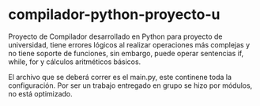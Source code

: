 # compilador-python-proyecto-u
Proyecto de Compilador desarrollado en Python para proyecto de universidad, tiene errores lógicos al realizar operaciones más complejas y no tiene soporte de funciones, sin embargo, puede operar sentencias if, while, for y cálculos aritméticos básicos.

El archivo que se deberá correr es el main.py, este continene toda la configuración. Por ser un trabajo entregado en grupo se hizo por módulos, no está optimizado.
